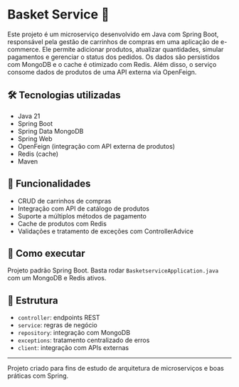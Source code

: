 # Basket Service 🛒

Este projeto é um microserviço desenvolvido em Java com Spring Boot, responsável pela gestão de carrinhos de compras em uma aplicação de e-commerce. Ele permite adicionar produtos, atualizar quantidades, simular pagamentos e gerenciar o status dos pedidos. Os dados são persistidos com MongoDB e o cache é otimizado com Redis. Além disso, o serviço consome dados de produtos de uma API externa via OpenFeign.

## 🛠 Tecnologias utilizadas
- Java 21
- Spring Boot
- Spring Data MongoDB
- Spring Web
- OpenFeign (integração com API externa de produtos)
- Redis (cache)
- Maven

## 🔧 Funcionalidades
- CRUD de carrinhos de compras
- Integração com API de catálogo de produtos
- Suporte a múltiplos métodos de pagamento
- Cache de produtos com Redis
- Validações e tratamento de exceções com ControllerAdvice

## 🚀 Como executar
Projeto padrão Spring Boot. Basta rodar `BasketserviceApplication.java` com um MongoDB e Redis ativos.

## 📂 Estrutura
- `controller`: endpoints REST
- `service`: regras de negócio
- `repository`: integração com MongoDB
- `exceptions`: tratamento centralizado de erros
- `client`: integração com APIs externas

---

Projeto criado para fins de estudo de arquitetura de microserviços e boas práticas com Spring.
